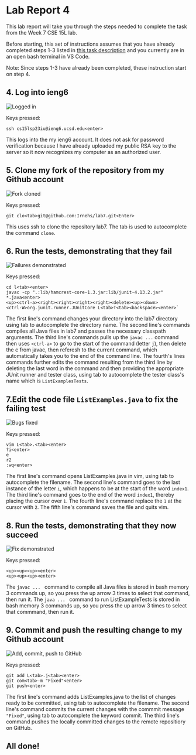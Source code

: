 # Lab Report 4 #
This lab report will take you through the steps needed to complete the task from the Week 7 CSE 15L lab.

Before starting, this set of instructions assumes that you have already completed steps 1-3 listed in [this task description](https://ucsd-cse15l-s23.github.io/week/week7/#timing-tasks) and you currently are in an open bash terminal in VS Code.

Note: Since steps 1-3 have already been completed, these instruction start on step 4.

## 4. Log into ieng6 ##
![Logged in](https://github.com/Irnehs/cse15l-lab-report/assets/24259613/03b8bd33-06ae-4fe1-a2d9-b83779b6bbf4)

Keys pressed:
```
ssh cs15lsp23iu@ieng6.ucsd.edu<enter>
```
This logs into the my ieng6 account. It does not ask for password verification because I have already uploaded my public RSA key to the server so it now recognizes my computer as an authorized user.

## 5. Clone my fork of the repository from my Github account ##
![Fork cloned](https://github.com/Irnehs/cse15l-lab-report/assets/24259613/cd7c4a92-83bd-45ef-8866-08772048fc94)

Keys pressed:
```
git clo<tab>git@github.com:Irnehs/lab7.git<Enter>
```
This uses ssh to clone the repository lab7. The tab is used to autocomplete the command `clone`.

## 6. Run the tests, demonstrating that they fail ##
![Failures demonstrated](https://github.com/Irnehs/cse15l-lab-report/assets/24259613/848bc63a-90ec-4ce7-a094-04479a06d741)

Keys pressed:
```
cd l<tab><enter>
javac -cp ".:lib/hamcrest-core-1.3.jar:lib/junit-4.13.2.jar" *.java<enter>
<up><ctrl-a><right><right><right><right><delete><up><down>
<ctrl-W>org.junit.runner.JUnitCore L<tab>T<tab><backspace><enter>`
```
The first line's command changes your directory into the lab7 directory using tab to autocomplete the directory name.
The second line's commands compiles all Java files in lab7 and passes the necessary classpath arguments.
The third line's commands pulls up the `javac ...` command then uses `<ctrl-a>` to go to the start of the command (letter `j`), then delete the c from javac, then referesh to the current command, which automatically takes you to the end of the command line.
The fourth's lines commands further edits the command resulting from the third line by deleting the last word in the command and then providing the appropriate JUnit runner and tester class, using tab to autocomplete the tester class's name which is `ListExamplesTests`.

## 7.Edit the code file `ListExamples.java` to fix the failing test ##
![Bugs fixed](https://github.com/Irnehs/cse15l-lab-report/assets/24259613/ba822614-b07c-42d9-9a80-d9e2baa54181)

Keys pressed:
```
vim L<tab>.<tab><enter>
?i<enter>
e
r2
:wq<enter>
```
The first line's command opens ListExamples.java in vim, using tab to autocomplete the filename.
The second line's command goes to the last instance of the letter `i`, which happens to be at the start of the word `index1`.
The third line's command goes to the end of the word `index1`, thereby placing the cursor over `1`.
The fourth line's command replace the  `1` at the cursor with `2`.
The fifth line's command saves the file and quits vim.

## 8. Run the tests, demonstrating that they now succeed ##
![Fix demonstrated](https://github.com/Irnehs/cse15l-lab-report/assets/24259613/f8214bdd-b79d-4377-877f-0baa5113adff)

Keys pressed:
```
<up><up><up><enter>
<up><up><up><enter>
```
The `javac ... ` command to compile all Java files is stored in bash memory 3 commands up, so you press the up arrow 3 times to select that command, then run it.
The  `java ... ` command to run ListExampleTests is stored in bash memory 3 commands up, so you press the up arrow 3 times to select that commmand, then run it.

## 9. Commit and push the resulting change to my Github account ##
![Add, commit, push to GitHub](https://github.com/Irnehs/cse15l-lab-report/assets/24259613/cf2f8b2f-9a83-4b60-99fb-b755bb09f015)

Keys pressed:
```
git add L<tab>.j<tab><enter>
git com<tab>-m "Fixed"<enter>
git push<enter>
```
The first line's command adds ListExamples.java to the list of changes ready to be committed, using tab to autocomplete the filename.
The second line's command commits the current changes with the commmit message `"Fixed"`, using tab to autocomplete the keyword commit.
The third line's command pushes the locally committed changes to the remote repositiory on GitHub.

## All done! #
